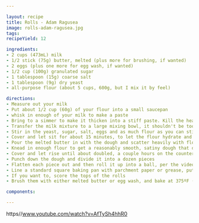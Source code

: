 ```yaml
---

layout: recipe
title: Rolls - Adam Ragusea
image: rolls-adam-ragusea.jpg
tags: 
recipeYield: 12

ingredients:
- 2 cups (473mL) milk
- 1/2 stick (75g) butter, melted (plus more for brushing, if wanted)
- 2 eggs (plus one more for egg wash, if wanted)
- 1/2 cup (100g) granulated sugar
- 1 tablespoon (15g) coarse salt
- 1 tablespoon (9g) dry yeast
- all-purpose flour (about 5 cups, 600g, but I mix it by feel)

directions:
- Measure out your milk
- Put about 1/2 cup (60g) of your flour into a small saucepan
- whisk in enough of your milk to make a paste
- Bring to a simmer to make it thicken into a stiff paste. Kill the heat and gradually whisk in the rest of the milk
- Transfer the milk mixture to a large mixing bowl, it shouldn't be too hot to kill the yeast
- Stir in the yeast, sugar, salt, eggs and as much flour as you can stir in with a spoon
- Cover and let sit for about 15 minutes, to let the flour hydrate and autolyze
- Pour the melted butter in with the dough and scatter heavily with flour, to help you "grip" it and get it kneaded into the dough, which you should do now with your hands 
- Knead in enough flour to get a reasonably smooth, satiny dough that dry enough to form into a roll, but still a little sticky
- Cover and let rise until about doubled, a couple hours on the counter or overnight in the fridge
- Punch down the dough and divide it into a dozen pieces
- Flatten each piece out and then roll it up into a ball, per the video
- Line a standard square baking pan with parchment paper or grease, put in all the balls (they should be just touching), cover and let proof on the counter for a half hour
- If you want to, score the tops of the rolls
- Brush them with either melted butter or egg wash, and bake at 375ºF (190ºC) until the turn brown and stop puffing up, ~ half an hour

components:

---
```

https//www.youtube.com/watch?v=AfTySh4hhR0